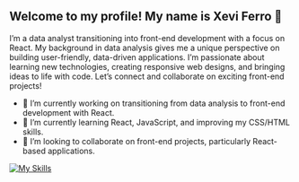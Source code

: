## Welcome to my profile! My name is Xevi Ferro  👋

I’m a data analyst transitioning into front-end development with a focus on React. My background in data analysis gives me a unique perspective on building user-friendly, data-driven applications. I’m passionate about learning new technologies, creating responsive web designs, and bringing ideas to life with code. Let’s connect and collaborate on exciting front-end projects!

- 🔭 I’m currently working on transitioning from data analysis to front-end development with React. 
- 🌱  I’m currently learning React, JavaScript, and improving my CSS/HTML skills.
- 👯  I’m looking to collaborate on front-end projects, particularly React-based applications.

[![My Skills](https://skillicons.dev/icons?i=js,html,css,wasm)](https://skillicons.dev)
